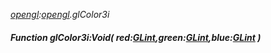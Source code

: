 _[opengl](../../modules/opengl/opengl-module.md):[opengl](../../modules/opengl/opengl-module.md).glColor3i_
##### Function glColor3i:Void( red:[GLint](../../modules/opengl/opengl-glint.md),green:[GLint](../../modules/opengl/opengl-glint.md),blue:[GLint](../../modules/opengl/opengl-glint.md) )

